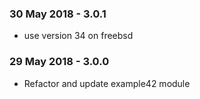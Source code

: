 ### 30 May 2018 - 3.0.1
- use version 34 on freebsd

### 29 May 2018 - 3.0.0
- Refactor and update example42 module
